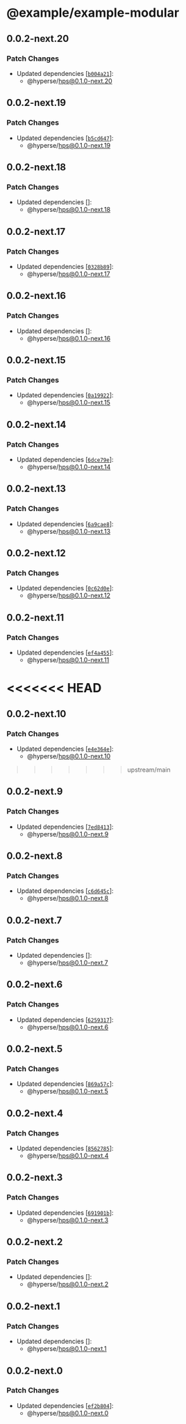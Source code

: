 # @example/example-modular

## 0.0.2-next.20

### Patch Changes

- Updated dependencies [[`b004a21`](https://github.com/hyperse-io/hps/commit/b004a21cf05118e0023a0701edbf1741fcbcfde0)]:
  - @hyperse/hps@0.1.0-next.20

## 0.0.2-next.19

### Patch Changes

- Updated dependencies [[`b5cd647`](https://github.com/hyperse-io/hps/commit/b5cd6471f97177edd47bbb9fcc525c69883b9b8d)]:
  - @hyperse/hps@0.1.0-next.19

## 0.0.2-next.18

### Patch Changes

- Updated dependencies []:
  - @hyperse/hps@0.1.0-next.18

## 0.0.2-next.17

### Patch Changes

- Updated dependencies [[`0328b89`](https://github.com/hyperse-io/hps/commit/0328b899cb47aaf51908d7e4ceb83d660088c585)]:
  - @hyperse/hps@0.1.0-next.17

## 0.0.2-next.16

### Patch Changes

- Updated dependencies []:
  - @hyperse/hps@0.1.0-next.16

## 0.0.2-next.15

### Patch Changes

- Updated dependencies [[`0a19922`](https://github.com/hyperse-io/hps/commit/0a199222465e3cefc9fc9450e9117a234e7f8b24)]:
  - @hyperse/hps@0.1.0-next.15

## 0.0.2-next.14

### Patch Changes

- Updated dependencies [[`6dce79e`](https://github.com/hyperse-io/hps/commit/6dce79eff1d14913194ac39f13d3039559144f39)]:
  - @hyperse/hps@0.1.0-next.14

## 0.0.2-next.13

### Patch Changes

- Updated dependencies [[`6a9cae8`](https://github.com/hyperse-io/hps/commit/6a9cae817150b0d2f123da6dcf04f8b310935450)]:
  - @hyperse/hps@0.1.0-next.13

## 0.0.2-next.12

### Patch Changes

- Updated dependencies [[`0c62d0e`](https://github.com/hyperse-io/hps/commit/0c62d0ebe7bf8f860e9863556121a20c478788f7)]:
  - @hyperse/hps@0.1.0-next.12

## 0.0.2-next.11

### Patch Changes

- Updated dependencies [[`ef4a455`](https://github.com/hyperse-io/hps/commit/ef4a455099c954727da0f6aebcc8e495ef41fc67)]:
  - @hyperse/hps@0.1.0-next.11

# <<<<<<< HEAD

## 0.0.2-next.10

### Patch Changes

- Updated dependencies [[`e4e364e`](https://github.com/hyperse-io/hps/commit/e4e364e5b142da028a8cd81fee0bce019906017d)]:
  - @hyperse/hps@0.1.0-next.10

> > > > > > > upstream/main

## 0.0.2-next.9

### Patch Changes

- Updated dependencies [[`7ed8413`](https://github.com/hyperse-io/hps/commit/7ed8413bdd1197749e34df32b72b4c242be00a40)]:
  - @hyperse/hps@0.1.0-next.9

## 0.0.2-next.8

### Patch Changes

- Updated dependencies [[`c6d645c`](https://github.com/hyperse-io/hps/commit/c6d645c2eb810204e0894b7954e56b7eb6b0ea79)]:
  - @hyperse/hps@0.1.0-next.8

## 0.0.2-next.7

### Patch Changes

- Updated dependencies []:
  - @hyperse/hps@0.1.0-next.7

## 0.0.2-next.6

### Patch Changes

- Updated dependencies [[`6259317`](https://github.com/hyperse-io/hps/commit/6259317b8ce718d1d7a608a9bdaa7f105723d39e)]:
  - @hyperse/hps@0.1.0-next.6

## 0.0.2-next.5

### Patch Changes

- Updated dependencies [[`869a57c`](https://github.com/hyperse-io/hps/commit/869a57c65e81a7f21ab2996fadf168c606747957)]:
  - @hyperse/hps@0.1.0-next.5

## 0.0.2-next.4

### Patch Changes

- Updated dependencies [[`8562785`](https://github.com/hyperse-io/hps/commit/856278589bf5a2377d384e1ff50bf4fa174883a7)]:
  - @hyperse/hps@0.1.0-next.4

## 0.0.2-next.3

### Patch Changes

- Updated dependencies [[`691901b`](https://github.com/hyperse-io/hps/commit/691901bfe8961c38140b9474457a80528f700005)]:
  - @hyperse/hps@0.1.0-next.3

## 0.0.2-next.2

### Patch Changes

- Updated dependencies []:
  - @hyperse/hps@0.1.0-next.2

## 0.0.2-next.1

### Patch Changes

- Updated dependencies []:
  - @hyperse/hps@0.1.0-next.1

## 0.0.2-next.0

### Patch Changes

- Updated dependencies [[`ef2b804`](https://github.com/hyperse-io/hps/commit/ef2b804162320468d495ba2c195849b68f5282ca)]:
  - @hyperse/hps@0.1.0-next.0
